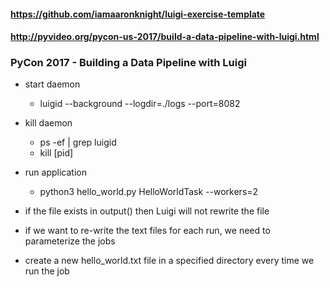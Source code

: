 #### https://github.com/iamaaronknight/luigi-exercise-template
#### http://pyvideo.org/pycon-us-2017/build-a-data-pipeline-with-luigi.html

### PyCon 2017 - Building a Data Pipeline with Luigi
- start daemon
    - luigid --background --logdir=./logs --port=8082
- kill daemon
    - ps -ef | grep luigid
    - kill [pid]
- run application
    - python3 hello_world.py HelloWorldTask --workers=2

- if the file exists in output() then Luigi will not rewrite the file
- if we want to re-write the text files for each run, we need to parameterize the jobs

- create a new hello_world.txt file in a specified directory every time we run the job

